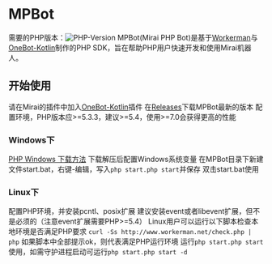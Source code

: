 # MPBot
需要的PHP版本：![PHP-Version](https://img.shields.io/badge/php-5.3.3%2B-blue)
MPBot(Mirai PHP Bot)是基于[Workerman](https://www.workerman.net/)与[OneBot-Kotlin](https://github.com/yyuueexxiinngg/onebot-kotlin)制作的PHP SDK，旨在帮助PHP用户快速开发和使用Mirai机器人。
## 开始使用
请在Mirai的插件中加入[OneBot-Kotlin](https://github.com/yyuueexxiinngg/onebot-kotlin)插件
在[Releases](https://github.com/endymx/MPBot/releases)下载MPBot最新的版本
配置环境，PHP版本应>=5.3.3，建议>=5.4，使用>=7.0会获得更高的性能
### Windows下
[PHP Windows 下载方法](https://www.workerman.net/windows)
下载解压后配置Windows系统变量
在MPBot目录下新建文件start.bat，右键-编辑，写入`php start.php start`并保存
双击start.bat使用
### Linux下
配置PHP环境，并安装pcntl、posix扩展
建议安装event或者libevent扩展，但不是必须的（注意event扩展需要PHP>=5.4）
Linux用户可以运行以下脚本检查本地环境是否满足PHP要求
`curl -Ss http://www.workerman.net/check.php | php`
如果脚本中全部提示ok，则代表满足PHP运行环境
运行`php start.php start`使用，如需守护进程启动可运行`php start.php start -d`
